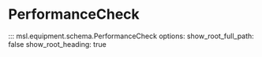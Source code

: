 # PerformanceCheck

::: msl.equipment.schema.PerformanceCheck
    options:
        show_root_full_path: false
        show_root_heading: true
